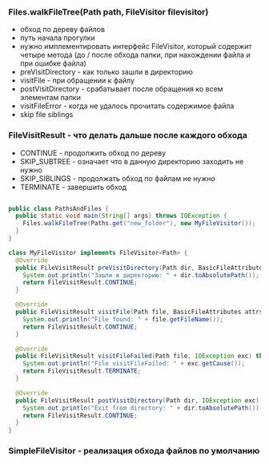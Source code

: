 ### Files.walkFileTree(Path path, FileVisitor filevisitor)

- обход по дереву файлов
- путь начала прогулки
- нужно имплементировать интерфейс FileVisitor, который содержит четыре метода (до / после обхода папки, при нахождении файла и при ошибке файла)
- preVisitDirectory - как только зашли в директорию
- visitFile - при обращении к файлу
- postVisitDirectory - срабатывает после обращения ко всем элементам папки
- visitFileError - когда не удалось прочитать содержимое файла
- skip file siblings

### FileVisitResult - что делать дальше после каждого обхода
- CONTINUE - продолжить обход по дереву
- SKIP_SUBTREE - означает что в данную директорию заходить не нужно
- SKIP_SIBLINGS - продолжать обход по файлам не нужно
- TERMINATE - завершить обход
```Java

public class PathsAndFiles {
  public static void main(String[] args) throws IOException {
    Files.walkFileTree(Paths.get("new_folder"), new MyFileVisitor());
  }
}

class MyFileVisitor implements FileVisitor<Path> {
  @Override
  public FileVisitResult preVisitDirectory(Path dir, BasicFileAttributes attrs) throws IOException {
    System.out.println("Зашли в директорию: " + dir.toAbsolutePath());
    return FileVisitResult.CONTINUE;
  }

  @Override
  public FileVisitResult visitFile(Path file, BasicFileAttributes attrs) throws IOException {
    System.out.println("File found: " + file.getFileName());
    return FileVisitResult.CONTINUE;
  }

  @Override
  public FileVisitResult visitFileFailed(Path file, IOException exc) throws IOException {
    System.out.println("File visitFileFailed: " + exc.getCause());
    return FileVisitResult.TERMINATE;
  }

  @Override
  public FileVisitResult postVisitDirectory(Path dir, IOException exc) throws IOException {
    System.out.println("Exit from directory: " + dir.toAbsolutePath());
    return FileVisitResult.CONTINUE;
  }
}
```

### SimpleFileVisitor - реализация обхода файлов по умолчанию
